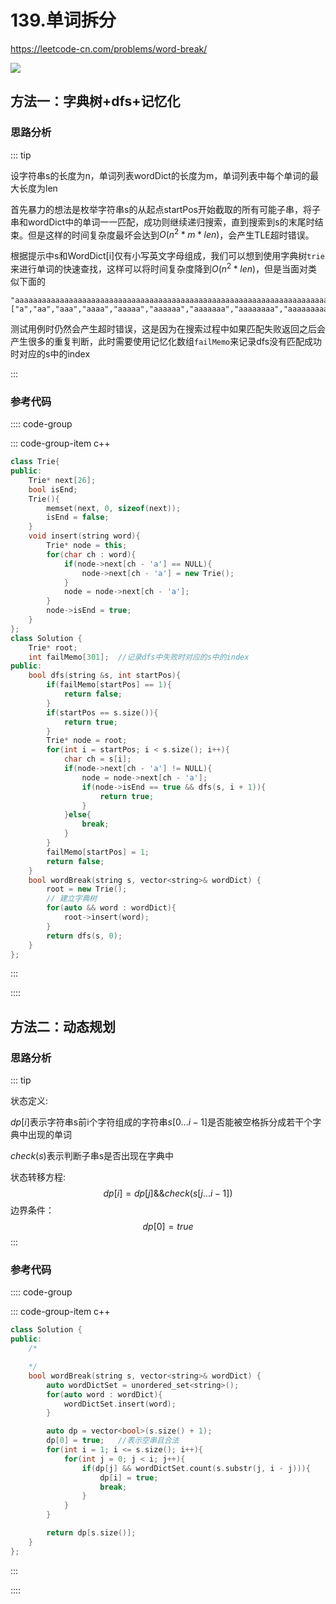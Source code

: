 #  139.单词拆分

https://leetcode-cn.com/problems/word-break/

![](https://cdn.jsdelivr.net/gh/River-Cold/pictureBed/vuepress-blog/interview/basics/network/20220228105707.png)

## 方法一：字典树+dfs+记忆化

### 思路分析

::: tip

设字符串s的长度为n，单词列表wordDict的长度为m，单词列表中每个单词的最大长度为len

首先暴力的想法是枚举字符串s的从起点startPos开始截取的所有可能子串，将子串和wordDict中的单词一一匹配，成功则继续递归搜索，直到搜索到s的末尾时结束。但是这样的时间复杂度最坏会达到$O(n^2*m*len)$，会产生TLE超时错误。

根据提示中s和WordDict[i]仅有小写英文字母组成，我们可以想到使用字典树`trie`来进行单词的快速查找，这样可以将时间复杂度降到$O(n^2*len)$，但是当面对类似下面的

```
"aaaaaaaaaaaaaaaaaaaaaaaaaaaaaaaaaaaaaaaaaaaaaaaaaaaaaaaaaaaaaaaaaaaaaaaaaaaaaaaaaaaaaaaaaaaaaaaaaaaaaaaaaaaaaaaaaaaaaaaaaaaaaaaaaaaaaaaaaaaaaaaaaaaaaab"
["a","aa","aaa","aaaa","aaaaa","aaaaaa","aaaaaaa","aaaaaaaa","aaaaaaaaa","aaaaaaaaaa"]
```

测试用例时仍然会产生超时错误，这是因为在搜索过程中如果匹配失败返回之后会产生很多的重复判断，此时需要使用记忆化数组`failMemo`来记录dfs没有匹配成功时对应的s中的index

:::

### 参考代码

:::: code-group

::: code-group-item c++

```cpp
class Trie{
public:
    Trie* next[26];
    bool isEnd;
    Trie(){
        memset(next, 0, sizeof(next));
        isEnd = false;
    }
    void insert(string word){
        Trie* node = this;
        for(char ch : word){
            if(node->next[ch - 'a'] == NULL){
                node->next[ch - 'a'] = new Trie();
            }
            node = node->next[ch - 'a'];
        }
        node->isEnd = true;
    }
};
class Solution {
    Trie* root;
    int failMemo[301];  //记录dfs中失败时对应的s中的index
public:
    bool dfs(string &s, int startPos){
        if(failMemo[startPos] == 1){
            return false;
        }
        if(startPos == s.size()){
            return true;
        }
        Trie* node = root;
        for(int i = startPos; i < s.size(); i++){
            char ch = s[i];
            if(node->next[ch - 'a'] != NULL){
                node = node->next[ch - 'a'];
                if(node->isEnd == true && dfs(s, i + 1)){
                    return true;
                }
            }else{
                break;
            }
        }
        failMemo[startPos] = 1;
        return false;
    }
    bool wordBreak(string s, vector<string>& wordDict) {
        root = new Trie();
        // 建立字典树
        for(auto && word : wordDict){
            root->insert(word);
        }
        return dfs(s, 0);
    }
};
```

:::

::::

## 方法二：动态规划

### 思路分析

::: tip

状态定义:

$dp[i]$表示字符串s前i个字符组成的字符串$s[0...i-1]$是否能被空格拆分成若干个字典中出现的单词

$check(s)$表示判断子串s是否出现在字典中

状态转移方程:
$$
dp[i] = dp[j] \&\& check(s[j...i-1])
$$
边界条件：
$$
dp[0]=true
$$
:::

### 参考代码

:::: code-group

::: code-group-item c++

```cpp
class Solution {
public:
    /*

    */
    bool wordBreak(string s, vector<string>& wordDict) {
        auto wordDictSet = unordered_set<string>();
        for(auto word : wordDict){
            wordDictSet.insert(word);
        }

        auto dp = vector<bool>(s.size() + 1);
        dp[0] = true;   //表示空串且合法
        for(int i = 1; i <= s.size(); i++){
            for(int j = 0; j < i; j++){
                if(dp[j] && wordDictSet.count(s.substr(j, i - j))){
                    dp[i] = true;
                    break;
                }
            }
        }

        return dp[s.size()];
    }
};
```

:::

::::
